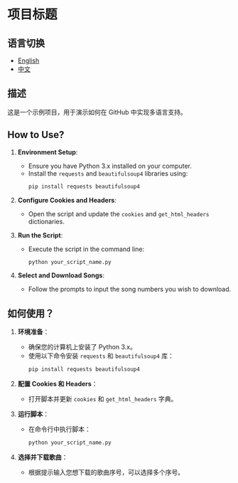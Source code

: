 # 项目标题

## 语言切换
- [English](README-en.md)
- [中文](README-zh.md)

## 描述
这是一个示例项目，用于演示如何在 GitHub 中实现多语言支持。

<!-- en -->
## How to Use?

1. **Environment Setup**:
   - Ensure you have Python 3.x installed on your computer.
   - Install the `requests` and `beautifulsoup4` libraries using:
     ```bash
     pip install requests beautifulsoup4
     ```

2. **Configure Cookies and Headers**:
   - Open the script and update the `cookies` and `get_html_headers` dictionaries.

3. **Run the Script**:
   - Execute the script in the command line:
     ```bash
     python your_script_name.py
     ```

4. **Select and Download Songs**:
   - Follow the prompts to input the song numbers you wish to download.

<!-- zh -->
## 如何使用？

1. **环境准备**：
   - 确保您的计算机上安装了 Python 3.x。
   - 使用以下命令安装 `requests` 和 `beautifulsoup4` 库：
     ```bash
     pip install requests beautifulsoup4
     ```

2. **配置 Cookies 和 Headers**：
   - 打开脚本并更新 `cookies` 和 `get_html_headers` 字典。

3. **运行脚本**：
   - 在命令行中执行脚本：
     ```bash
     python your_script_name.py
     ```

4. **选择并下载歌曲**：
   - 根据提示输入您想下载的歌曲序号，可以选择多个序号。
